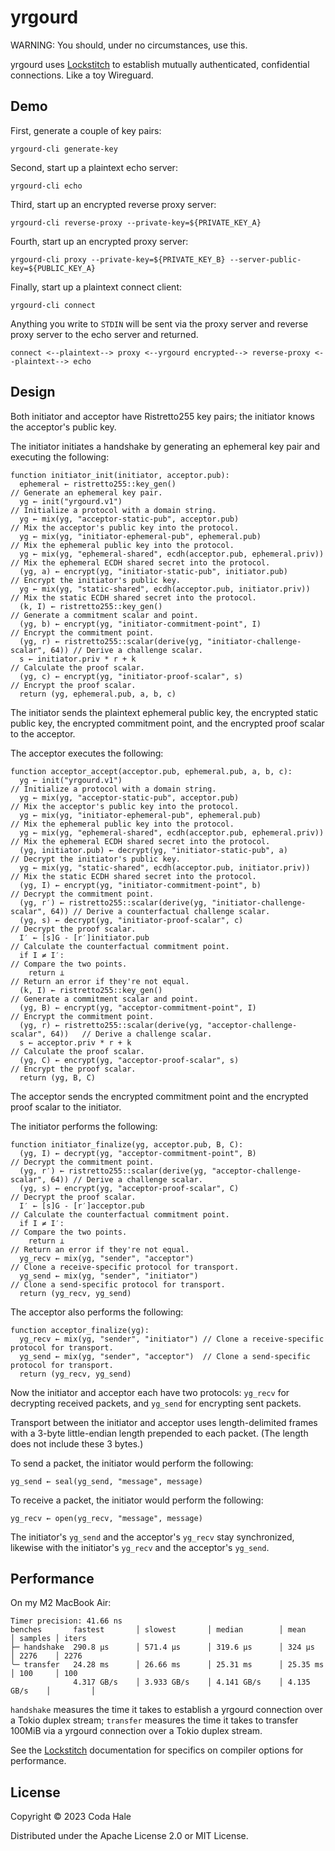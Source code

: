 # yrgourd

WARNING: You should, under no circumstances, use this.

yrgourd uses [Lockstitch][] to establish mutually authenticated, confidential connections. Like a
toy Wireguard.

[Lockstitch]: https://github.com/codahale/lockstitch

## Demo

First, generate a couple of key pairs:

```shell
yrgourd-cli generate-key
```

Second, start up a plaintext echo server:

```shell
yrgourd-cli echo
```

Third, start up an encrypted reverse proxy server:

```shell
yrgourd-cli reverse-proxy --private-key=${PRIVATE_KEY_A}
```

Fourth, start up an encrypted proxy server:

```shell
yrgourd-cli proxy --private-key=${PRIVATE_KEY_B} --server-public-key=${PUBLIC_KEY_A}
```

Finally, start up a plaintext connect client:

```shell
yrgourd-cli connect
```

Anything you write to `STDIN` will be sent via the proxy server and reverse proxy server to the echo
server and returned.

```text
connect <--plaintext--> proxy <--yrgourd encrypted--> reverse-proxy <--plaintext--> echo
```

## Design

Both initiator and acceptor have Ristretto255 key pairs; the initiator knows the acceptor's public
key.

The initiator initiates a handshake by generating an ephemeral key pair and executing the following:

```text
function initiator_init(initiator, acceptor.pub):
  ephemeral ← ristretto255::key_gen()                                          // Generate an ephemeral key pair.
  yg ← init("yrgourd.v1")                                                      // Initialize a protocol with a domain string.
  yg ← mix(yg, "acceptor-static-pub", acceptor.pub)                            // Mix the acceptor's public key into the protocol.
  yg ← mix(yg, "initiator-ephemeral-pub", ephemeral.pub)                       // Mix the ephemeral public key into the protocol.
  yg ← mix(yg, "ephemeral-shared", ecdh(acceptor.pub, ephemeral.priv))         // Mix the ephemeral ECDH shared secret into the protocol.
  (yg, a) ← encrypt(yg, "initiator-static-pub", initiator.pub)                 // Encrypt the initiator's public key.
  yg ← mix(yg, "static-shared", ecdh(acceptor.pub, initiator.priv))            // Mix the static ECDH shared secret into the protocol.
  (k, I) ← ristretto255::key_gen()                                             // Generate a commitment scalar and point.
  (yg, b) ← encrypt(yg, "initiator-commitment-point", I)                       // Encrypt the commitment point.
  (yg, r) ← ristretto255::scalar(derive(yg, "initiator-challenge-scalar", 64)) // Derive a challenge scalar.
  s ← initiator.priv * r + k                                                   // Calculate the proof scalar.
  (yg, c) ← encrypt(yg, "initiator-proof-scalar", s)                           // Encrypt the proof scalar.
  return (yg, ephemeral.pub, a, b, c)
```

The initiator sends the plaintext ephemeral public key, the encrypted static public key, the encrypted
commitment point, and the encrypted proof scalar to the acceptor.

The acceptor executes the following:

```text
function acceptor_accept(acceptor.pub, ephemeral.pub, a, b, c):
  yg ← init("yrgourd.v1")                                                       // Initialize a protocol with a domain string.
  yg ← mix(yg, "acceptor-static-pub", acceptor.pub)                             // Mix the acceptor's public key into the protocol.
  yg ← mix(yg, "initiator-ephemeral-pub", ephemeral.pub)                        // Mix the ephemeral public key into the protocol.
  yg ← mix(yg, "ephemeral-shared", ecdh(acceptor.pub, ephemeral.priv))          // Mix the ephemeral ECDH shared secret into the protocol.
  (yg, initiator.pub) ← decrypt(yg, "initiator-static-pub", a)                  // Decrypt the initiator's public key.
  yg ← mix(yg, "static-shared", ecdh(acceptor.pub, initiator.priv))             // Mix the static ECDH shared secret into the protocol.
  (yg, I) ← encrypt(yg, "initiator-commitment-point", b)                        // Decrypt the commitment point.
  (yg, r′) ← ristretto255::scalar(derive(yg, "initiator-challenge-scalar", 64)) // Derive a counterfactual challenge scalar.
  (yg, s) ← decrypt(yg, "initiator-proof-scalar", c)                            // Decrypt the proof scalar.
  I′ ← [s]G - [r′]initiator.pub                                                 // Calculate the counterfactual commitment point.
  if I ≠ I′:                                                                    // Compare the two points.
    return ⊥                                                                    // Return an error if they're not equal.
  (k, I) ← ristretto255::key_gen()                                              // Generate a commitment scalar and point.
  (yg, B) ← encrypt(yg, "acceptor-commitment-point", I)                         // Encrypt the commitment point.
  (yg, r) ← ristretto255::scalar(derive(yg, "acceptor-challenge-scalar", 64))   // Derive a challenge scalar.
  s ← acceptor.priv * r + k                                                     // Calculate the proof scalar.
  (yg, C) ← encrypt(yg, "acceptor-proof-scalar", s)                             // Encrypt the proof scalar.
  return (yg, B, C)
```

The acceptor sends the encrypted commitment point and the encrypted proof scalar to the initiator.

The initiator performs the following:

```text
function initiator_finalize(yg, acceptor.pub, B, C):
  (yg, I) ← decrypt(yg, "acceptor-commitment-point", B)                        // Decrypt the commitment point.
  (yg, r′) ← ristretto255::scalar(derive(yg, "acceptor-challenge-scalar", 64)) // Derive a challenge scalar.
  (yg, s) ← encrypt(yg, "acceptor-proof-scalar", C)                            // Decrypt the proof scalar.
  I′ ← [s]G - [r′]acceptor.pub                                                 // Calculate the counterfactual commitment point.
  if I ≠ I′:                                                                   // Compare the two points.
    return ⊥                                                                   // Return an error if they're not equal.
  yg_recv ← mix(yg, "sender", "acceptor")                                      // Clone a receive-specific protocol for transport.
  yg_send ← mix(yg, "sender", "initiator")                                     // Clone a send-specific protocol for transport.
  return (yg_recv, yg_send)
```

The acceptor also performs the following:

```text
function acceptor_finalize(yg):
  yg_recv ← mix(yg, "sender", "initiator") // Clone a receive-specific protocol for transport.
  yg_send ← mix(yg, "sender", "acceptor")  // Clone a send-specific protocol for transport.
  return (yg_recv, yg_send)
```

Now the initiator and acceptor each have two protocols: `yg_recv` for decrypting received packets,
and `yg_send` for encrypting sent packets.

Transport between the initiator and acceptor uses length-delimited frames with a 3-byte
little-endian length prepended to each packet. (The length does not include these 3 bytes.)

To send a packet, the initiator would perform the following:

```text
yg_send ← seal(yg_send, "message", message)
```

To receive a packet, the initiator would perform the following:

```text
yg_recv ← open(yg_recv, "message", message)
```

The initiator's `yg_send` and the acceptor's `yg_recv` stay synchronized, likewise with the
initiator's `yg_recv` and the acceptor's `yg_send`.

## Performance

On my M2 MacBook Air:

```text
Timer precision: 41.66 ns
benches       fastest       │ slowest       │ median        │ mean          │ samples │ iters
├─ handshake  290.8 µs      │ 571.4 µs      │ 319.6 µs      │ 324 µs        │ 2276    │ 2276
╰─ transfer   24.28 ms      │ 26.66 ms      │ 25.31 ms      │ 25.35 ms      │ 100     │ 100
              4.317 GB/s    │ 3.933 GB/s    │ 4.141 GB/s    │ 4.135 GB/s    │         │
```

`handshake` measures the time it takes to establish a yrgourd connection over a Tokio duplex stream;
`transfer` measures the time it takes to transfer 100MiB via a yrgourd connection over a Tokio
duplex stream.

See the [Lockstitch][] documentation for specifics on compiler options for performance.

## License

Copyright © 2023 Coda Hale

Distributed under the Apache License 2.0 or MIT License.
